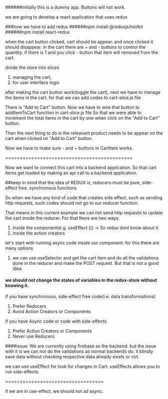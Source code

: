 ######initially this is a dummy app. Buttons will not work.

we are going to develop a react application that uses redux

###now we have to add redux
######npm install @reduxjs/toolkit
######npm install react-redux

when the cart button clicked, cart should be appear. and once clicked it should disappear.
in the cart there are + and - buttons to control the quantity.
if there is 1 and you click - button that item will removed from the cart

divide the store into slices
1. managing the cart,
2. for user interface logic

after making the cart button work(toggle the cart), next we have to manage the items in the cart. for that we can 
add codes to cart-slice.js file

There is "Add to Cart" button. Now we have to wire that button to addItemToCart function in cart-slice.js file
So that we were able to increment the total items in the cart by one when click on the "Add to Cart" button. 

Then the next thing to do is the releavant product needs to be appear on the cart when clicked on "Add to Cart" button.

Now we have to make sure - and + buttons in CartItem works.

============================================

Now we want to connect this cart into a backend application. So that cart items get loaded by making an api call to 
a backend application.

##keep in mind that the idea of REDUX is, reducers must be pure, side-effect free, synchronous functions

So when we have any kind of code that creates side effect, such as sending http requests, such codes should not go 
to our reducer function.

That means in this current example we can not send http requests to update the cart inside the reducer.
For that there are two ways.

1. inside the component(e.g. useEffect ()) -> So redux dont know about it.
2. inside the action creators

let's start with running async code inside our <ProductItem> component.
for this there are many options
1. we can use useSelector and get the cart item and do all the validations done in the reducer and make the POST 
   request. But that is not a good idea.

#### we should not change the states of variables in the redux-store without knowing it.

if you have synchronous, side-effect free code(i.e. data transformations)
1. Prefer Reducers
2. Avoid Action Creators or Components

if you have Async code or code with side-effects
1. Prefer Action Creators or Components
2. Never use Reducers

####issue:
We are currently using firebase as the backend. but the issue with it is we can not do the validations as normal 
backends do. it blindly save data without checking respective data already exists or not.

we can use useEffect for look for changes in Cart.
useEffects allows you to run side-effects.

==================================

if we are in use-effect, we should not ad async.

